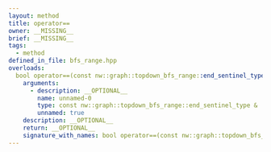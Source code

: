 ```yaml
---
layout: method
title: operator==
owner: __MISSING__
brief: __MISSING__
tags:
  - method
defined_in_file: bfs_range.hpp
overloads:
  bool operator==(const nw::graph::topdown_bfs_range::end_sentinel_type &) const:
    arguments:
      - description: __OPTIONAL__
        name: unnamed-0
        type: const nw::graph::topdown_bfs_range::end_sentinel_type &
        unnamed: true
    description: __OPTIONAL__
    return: __OPTIONAL__
    signature_with_names: bool operator==(const nw::graph::topdown_bfs_range::end_sentinel_type &) const
---
```

